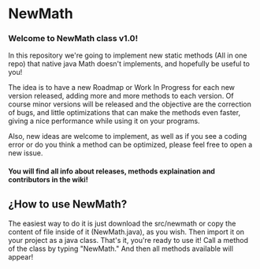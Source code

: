 # NewMath
<h3>Welcome to NewMath class v1.0!</h3>
<p>In this repository we're going to implement new static methods (All in one repo) that native java Math doesn't implements, and hopefully be useful to you!
<p>The idea is to have a new Roadmap or Work In Progress for each new version released, adding more and more methods to each version.
Of course minor versions will be released and the objective are the correction of bugs, and little optimizations that can make the methods even faster, giving a nice performance while using it on your programs.<br/>
<p>Also, new ideas are welcome to implement, as well as if you see a coding error or do you think a method can be optimized, please feel free to open a new issue.
  
  <h4>You will find all info about releases, methods explaination and contributors in the wiki!</h4>
  <h2>¿How to use NewMath?</h2>
  The easiest way to do it is just download the src/newmath or copy the content of file inside of it (NewMath.java), as you wish. Then import it on your project as a java class. That's it, you're ready to use it! Call a method of the class by typing "NewMath." And then all methods available will appear!
